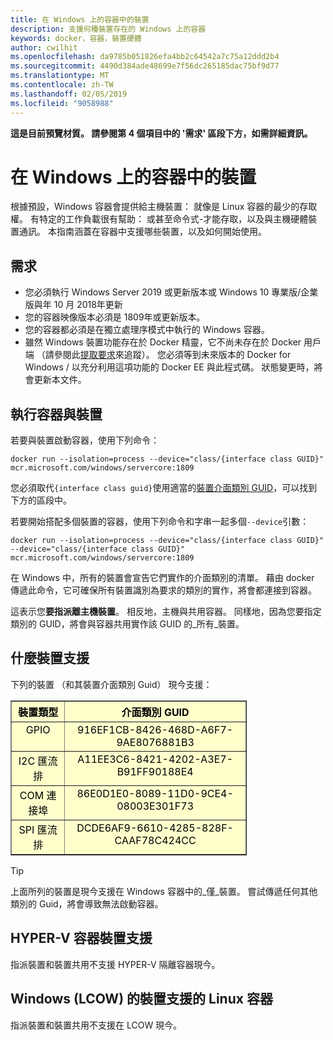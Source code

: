 ```yaml
---
title: 在 Windows 上的容器中的裝置
description: 支援何種裝置存在的 Windows 上的容器
keywords: docker，容器，裝置硬體
author: cwilhit
ms.openlocfilehash: da9785b051826efa4bb2c64542a7c75a12ddd2b4
ms.sourcegitcommit: 4490d384ade48699e7f56dc265185dac75bf9d77
ms.translationtype: MT
ms.contentlocale: zh-TW
ms.lasthandoff: 02/05/2019
ms.locfileid: "9058988"
---
```

**這是目前預覽材質。 請參閱第 4 個項目中的 '需求' 區段下方，如需詳細資訊。**

# <a name="devices-in-containers-on-windows"></a>在 Windows 上的容器中的裝置

根據預設，Windows 容器會提供給主機裝置： 就像是 Linux 容器的最少的存取權。 有特定的工作負載很有幫助： 或甚至命令式-才能存取，以及與主機硬體裝置通訊。 本指南涵蓋在容器中支援哪些裝置，以及如何開始使用。

## <a name="requirements"></a>需求

- 您必須執行 Windows Server 2019 或更新版本或 Windows 10 專業版/企業版與年 10 月 2018年更新
- 您的容器映像版本必須是 1809年或更新版本。
- 您的容器都必須是在獨立處理序模式中執行的 Windows 容器。
- 雖然 Windows 裝置功能存在於 Docker 精靈，它不尚未存在於 Docker 用戶端 （請參閱此[提取要求](https://github.com/docker/cli/pull/1606)來追蹤）。 您必須等到未來版本的 Docker for Windows / 以充分利用這項功能的 Docker EE 與此程式碼。 狀態變更時，將會更新本文件。

## <a name="run-a-container-with-a-device"></a>執行容器與裝置

若要與裝置啟動容器，使用下列命令：

```shell
docker run --isolation=process --device="class/{interface class GUID}" mcr.microsoft.com/windows/servercore:1809
```

您必須取代`{interface class guid}`使用適當的[裝置介面類別 GUID](https://docs.microsoft.com/en-us/windows-hardware/drivers/install/overview-of-device-interface-classes)，可以找到下方的區段中。

若要開始搭配多個裝置的容器，使用下列命令和字串一起多個`--device`引數：

```shell
docker run --isolation=process --device="class/{interface class GUID}" --device="class/{interface class GUID}" mcr.microsoft.com/windows/servercore:1809
```

在 Windows 中，所有的裝置會宣告它們實作的介面類別的清單。 藉由 docker 傳遞此命令，它可確保所有裝置識別為要求的類別的實作，將會都連接到容器。

這表示您**要指派離主機裝置**。 相反地，主機與共用容器。 同樣地，因為您要指定類別的 GUID，將會與容器共用實作該 GUID 的_所有_裝置。

## <a name="what-devices-are-supported"></a>什麼裝置支援

下列的裝置 （和其裝置介面類別 Guid） 現今支援：
  
<table border="1" style="background-color:FFFFCC;border-collapse:collapse;border:1px solid FFCC00;color:000000;width:75%" cellpadding="5" cellspacing="5">
<thead>
<tr valign="top">
<th><center>裝置類型</center></th>
<th><center>介面類別 GUID</center></th>
</tr>
</thead>
<tbody>
<tr valign="top">
<td><center>GPIO</center></td>
<td><center>916EF1CB-8426-468D-A6F7-9AE8076881B3</center></td>
</tr>
<tr valign="top">
<td><center>I2C 匯流排</center></td>
<td><center>A11EE3C6-8421-4202-A3E7-B91FF90188E4</center></td>
</tr>
<tr valign="top">
<td><center>COM 連接埠</center></td>
<td><center>86E0D1E0-8089-11D0-9CE4-08003E301F73</center></td>
</tr>
<tr valign="top">
<td><center>SPI 匯流排</center></td>
<td><center>DCDE6AF9-6610-4285-828F-CAAF78C424CC</center></td>
</tr>
</tbody>
</table>

> [!TIP]
> 上面所列的裝置是現今支援在 Windows 容器中的_僅_裝置。 嘗試傳遞任何其他類別的 Guid，將會導致無法啟動容器。

## <a name="hyper-v-container-device-support"></a>HYPER-V 容器裝置支援

指派裝置和裝置共用不支援 HYPER-V 隔離容器現今。

## <a name="linux-containers-on-windows-lcow-device-support"></a>Windows (LCOW) 的裝置支援的 Linux 容器

指派裝置和裝置共用不支援在 LCOW 現今。
